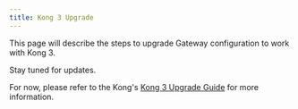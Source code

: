 ```yaml
---
title: Kong 3 Upgrade
---
```


This page will describe the steps to upgrade Gateway configuration to work with Kong 3.

Stay tuned for updates.

For now, please refer to the Kong's [Kong 3 Upgrade Guide](https://docs.konghq.com/deck/reference/3.0-upgrade/) for more information.